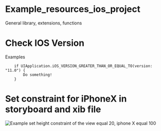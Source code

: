 # Example_resources_ios_project
General library, extensions, functions

# Check IOS Version 
Examples
```
    if UIApplication.iOS_VERSION_GREATER_THAN_OR_EQUAL_TO(version: "11.0") {
        Do something!
    }
```

# Set constraint for iPhoneX in storyboard and xib file 
![Example set height  constraint of the view equal 20, iphone X equal 100 ](https://scontent.fsgn2-1.fna.fbcdn.net/v/t1.0-9/36880791_1686377768154810_7497924455318945792_n.jpg?_nc_cat=0&oh=e27a45cd85192467123d32fe517f18de&oe=5B9F9D5B)
